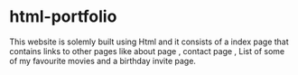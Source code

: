 # html-portfolio
This website is solemly built using Html and it consists of a index page that contains links to other pages like about page , contact page , List of some of my favourite movies and a birthday invite page.
